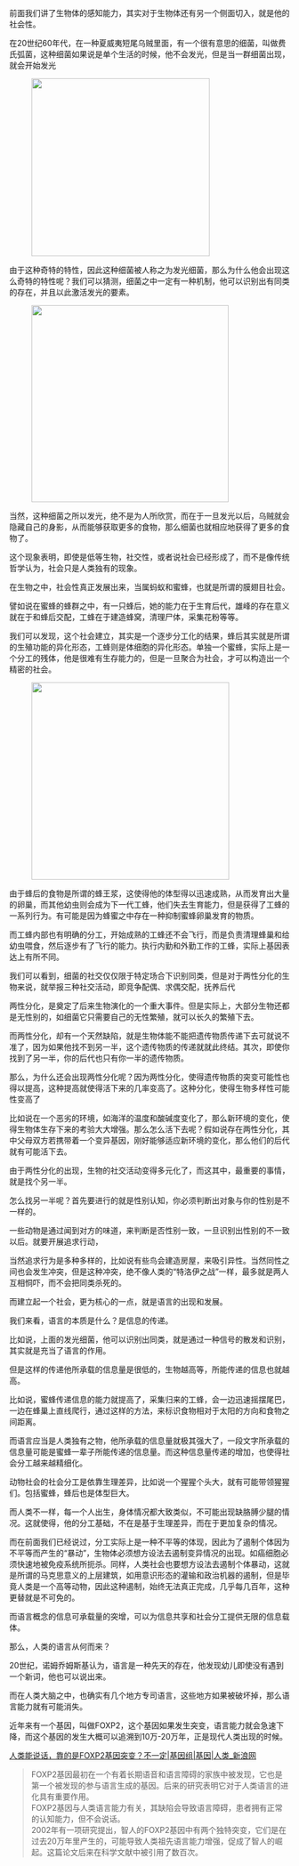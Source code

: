 <p data-pid="xluUsK_L">前面我们讲了生物体的感知能力，其实对于生物体还有另一个侧面切入，就是他的社会性。</p><p data-pid="bi24EJTL">在20世纪60年代，在一种夏威夷短尾乌贼里面，有一个很有意思的细菌，叫做费氏弧菌，这种细菌如果说是单个生活的时候，他不会发光，但是当一群细菌出现，就会开始发光</p><figure data-size="normal"><img src="https://picx.zhimg.com/v2-dc8a0a1eec94603325463d6b679fc1e5_720w.jpg?source=d16d100b" data-caption="" data-size="normal" data-rawwidth="320" data-rawheight="241" class="content_image" width="320"></figure><p data-pid="OTX6C7hX">由于这种奇特的特性，因此这种细菌被人称之为发光细菌，那么为什么他会出现这么奇特的特性呢？我们可以猜测，细菌之中一定有一种机制，他可以识别出有同类的存在，并且以此激活发光的要素。</p><figure data-size="normal"><img src="https://picx.zhimg.com/v2-7eca90b81c803fb1b03c3e0f686e3fc9_720w.jpg?source=d16d100b" data-caption="" data-size="normal" data-rawwidth="354" data-rawheight="280" class="content_image" width="354"></figure><p data-pid="gvdJlFwh">当然，这种细菌之所以发光，绝不是为人所欣赏，而在于一旦发光以后，乌贼就会隐藏自己的身影，从而能够获取更多的食物，那么细菌也就相应地获得了更多的食物了。</p><p data-pid="KdFIt_y4">这个现象表明，即使是低等生物，社交性，或者说社会已经形成了，而不是像传统哲学认为，社会只是人类独有的现象。</p><p data-pid="4nKhwzWq">在生物之中，社会性真正发展出来，当属蚂蚁和蜜蜂，也就是所谓的膜翅目社会。</p><p data-pid="YKFtwaCr">譬如说在蜜蜂的蜂群之中，有一只蜂后，她的能力在于生育后代，雄峰的存在意义就在于和蜂后交配，工蜂在于建造蜂窝，清理尸体，采集花粉等等。</p><p data-pid="DrzuFvqL">我们可以发现，这个社会建立，其实是一个逐步分工化的结果，蜂后其实就是所谓的生殖功能的异化形态，工蜂则是体细胞的异化形态。单独一个蜜蜂，实际上是一个分工的残体，他是很难有生存能力的，但是一旦聚合为社会，才可以构造出一个精密的社会。</p><figure data-size="normal"><img src="https://pic1.zhimg.com/v2-c6542f4539b03a827a511e7f2fc3ec34_720w.jpg?source=d16d100b" data-caption="" data-size="normal" data-rawwidth="355" data-rawheight="85" class="content_image" width="355"></figure><p data-pid="XkLlmYX9">由于蜂后的食物是所谓的蜂王浆，这使得他的体型得以迅速成熟，从而发育出大量的卵巢，而其他幼虫则会成为下一代工蜂，他们失去生育能力，但是获得了工蜂的一系列行为。有可能是因为蜂蜜之中存在一种抑制蜜蜂卵巢发育的物质。</p><p data-pid="Yo5-wvXI">而工蜂内部也有明确的分工，开始成熟的工蜂还不会飞行，而是负责清理蜂巢和给幼虫喂食，然后逐步有了飞行的能力。执行内勤和外勤工作的工蜂，实际上基因表达上有所不同。</p><p data-pid="1uPk5Jx7">我们可以看到，细菌的社交仅仅限于特定场合下识别同类，但是对于两性分化的生物来说，就举报三种社交活动，即竞争配偶、求偶交配，抚养后代</p><p data-pid="fU2K_brW">两性分化，是奠定了后来生物演化的一个重大事件。但是实际上，大部分生物还都是无性别的，如细菌它只需要自己的无性繁殖，就可以长久的繁殖下去。</p><p data-pid="xQJEHMWS">而两性分化，却有一个天然缺陷，就是生物体能不能把遗传物质传递下去可就说不准了，因为如果他找不到另一半，这个遗传物质的传递就就此终结。其次，即使你找到了另一半，你的后代也只有你一半的遗传物质。</p><p data-pid="1uXc3nJv">那么，为什么还会出现两性分化呢？因为两性分化，使得遗传物质的突变可能性也得以提高，这种提高就使得活下来的几率变高了。这种分化，使得生物多样性可能性变高了</p><p data-pid="fsm0m7gU">比如说在一个恶劣的环境，如海洋的温度和酸碱度变化了，那么新环境的变化，使得生物体生存下来的考验大大增强。那么怎么活下去呢？假如说存在两性分化，其中父母双方若携带着一个变异基因，刚好能够适应新环境的变化，那么他们的后代就有可能活下去。</p><p data-pid="lRaK0j1K">由于两性分化的出现，生物的社交活动变得多元化了，而这其中，最重要的事情，就是找个另一半。</p><p data-pid="V_8RM-yq">怎么找另一半呢？首先要进行的就是性别认知，你必须判断出对象与你的性别是不一样的。</p><p data-pid="-L-yqhMF">一些动物是通过闻到对方的味道，来判断是否性别一致，一旦识别出性别的不一致以后。就要开展追求行动，</p><p data-pid="VED-WX8U">当然追求行为是多种多样的，比如说有些鸟会建造房屋，来吸引异性。当然同性之间也会发生冲突，但是这种冲突，绝不像人类的“特洛伊之战”一样，最多就是两人互相恫吓，而不会把同类杀死的。</p><p data-pid="jHlI6bcu">而建立起一个社会，更为核心的一点，就是语言的出现和发展。</p><p data-pid="FKskNBrS">我们来看，语言的本质是什么？是信息的传递。</p><p data-pid="mKML-PUI">比如说，上面的发光细菌，他可以识别出同类，就是通过一种信号的散发和识别，其实就是充当了语言的作用。</p><p data-pid="cqgOKkzw">但是这样的传递他所承载的信息量是很低的，生物越高等，所能传递的信息也就越高。</p><p data-pid="Wp5WYLLv">比如说，蜜蜂传递信息的能力就提高了，采集归来的工蜂，会一边迅速摇摆尾巴，一边在蜂巢上直线爬行，通过这样的方法，来标识食物相对于太阳的方向和食物之间距离。</p><p data-pid="R7EaSzY9">而语言应当是人类独有之物，他所承载的信息量就极其强大了，一段文字所承载的信息量可能是蜜蜂一辈子所能传递的信息量。而这种信息量传递的增加，也使得社会分工越来越精细化。</p><p data-pid="XeMuPvaR">动物社会的社会分工是依靠生理差异，比如说一个猩猩个头大，就有可能带领猩猩们。包括蜜蜂，蜂后也是体型巨大。</p><p data-pid="Hg_h1mrE">而人类不一样，每一个人出生，身体情况都大致类似，不可能出现缺胳膊少腿的情况。这就使得，他的分工基础，不在是基于生理差异，而在于更加复杂的情况。</p><p data-pid="p0fnfVHS">而在前面我们已经说过，分工实际上是一种不平等的体现，因此为了遏制个体因为不平等而产生的“暴动”，生物体必须想方设法去遏制变异情况的出现。如癌细胞必须快速地被免疫系统所扼杀。同样，人类社会也要想方设法去遏制个体暴动，这就是所谓的马克思意义的上层建筑，如用意识形态的灌输和政治机器的遏制，但是毕竟人类是一个高等动物，因此这种遏制，始终无法真正完成，几乎每几百年，这种更替就是不可免的。</p><p data-pid="xiio1Fgp">而语言概念的信息可承载量的突增，可以为信息共享和社会分工提供无限的信息载体。</p><p data-pid="iXBK6hQ5">那么，人类的语言从何而来？</p><p data-pid="653XwydF">20世纪，诺姆乔姆斯基认为，语言是一种先天的存在，他发现幼儿即使没有遇到一个新词，他也可以说出来。</p><p data-pid="8yrBAxXU">而在人类大脑之中，也确实有几个地方专司语言，这些地方如果被破坏掉，那么语言能力就有可能消失。</p><p data-pid="Ip5ak1NV">近年来有一个基因，叫做FOXP2，这个基因如果发生突变，语言能力就会急速下降，而这个基因的发生大概可以追溯到10万-20万年，正是现代人类出现的时候。</p><a href="http://link.zhihu.com/?target=http%3A//k.sina.com.cn/article_2427364747_90aea58b01900co1l.html" data-draft-node="block" data-draft-type="link-card" data-image="https://picx.zhimg.com/v2-09c8b994d45396608e8ec92d4935d906_qhd.jpg?source=d16d100b" data-image-width="720" data-image-height="334" class=" wrap external" target="_blank" rel="nofollow noreferrer">人类能说话，靠的是FOXP2基因突变？不一定|基因组|基因|人类_新浪网</a><blockquote data-pid="1wV6ZLHO">FOXP2基因最初在一个有着长期语音和语言障碍的家族中被发现，它也是第一个被发现的参与语言生成的基因。后来的研究表明它对于人类语言的进化具有重要作用。<br>FOXP2基因与人类语言能力有关，其缺陷会导致语言障碍，患者拥有正常的认知能力，但不会说话。<br>2002年有一项研究提出，智人的FOXP2基因中有两个独特突变，它们是在过去20万年里产生的，可能导致人类祖先语言能力增强，促成了智人的崛起。这篇论文后来在科学文献中被引用了数百次。</blockquote>